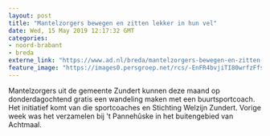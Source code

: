 ```yaml
---
layout: post
title: "Mantelzorgers bewegen en zitten lekker in hun vel"
date: Wed, 15 May 2019 12:17:32 GMT
categories: 
- noord-brabant 
- breda 
externe_link: "https://www.ad.nl/breda/mantelzorgers-bewegen-en-zitten-lekker-in-hun-vel~a5acaf5c4/"
feature_image: "https://images0.persgroep.net/rcs/-EnFR4bvjiTI80wrfzFfsBPNtLk/diocontent/147707560/_fitwidth/400/?appId=21791a8992982cd8da851550a453bd7f&quality=0.7"
---
```


Mantelzorgers uit de gemeente Zundert kunnen deze maand op donderdagochtend gratis een wandeling maken met een buurtsportcoach. Het initiatief komt van die sportcoaches en Stichting Welzijn Zundert. Vorige week was het verzamelen bij 't Pannehûske in het buitengebied van Achtmaal.
